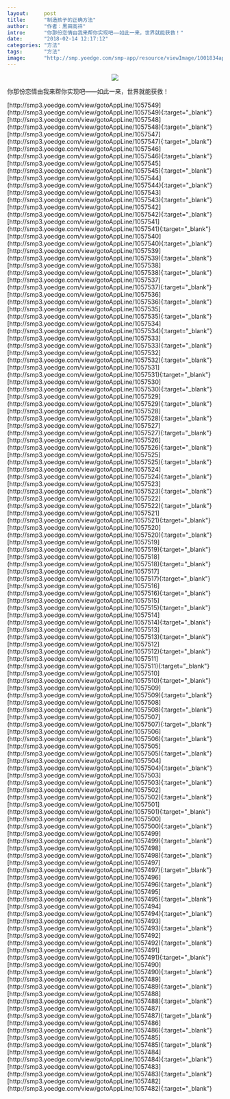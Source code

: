 ```yaml
---
layout:     post
title:      "制造孩子的正确方法"
author:     "作者：黑田高祥"
intro:      "你那份恋情由我来帮你实现吧——如此一来，世界就能获救！"
date:       "2018-02-14 12:17:12"
categories: "方法"
tags:       "方法"
image:      "http://smp.yoedge.com/smp-app/resource/viewImage/1001834appline.png"
---
```

<div style="text-align: center">
<p><img src="http://smp.yoedge.com/smp-app/resource/viewImage/1001834appline.png"/></p>
</div>
<p class="post-meta">
<span>你那份恋情由我来帮你实现吧——如此一来，世界就能获救！</span>
</p>
[http://smp3.yoedge.com/view/gotoAppLine/1057549](http://smp3.yoedge.com/view/gotoAppLine/1057549){:target="_blank"}
[http://smp3.yoedge.com/view/gotoAppLine/1057548](http://smp3.yoedge.com/view/gotoAppLine/1057548){:target="_blank"}
[http://smp3.yoedge.com/view/gotoAppLine/1057547](http://smp3.yoedge.com/view/gotoAppLine/1057547){:target="_blank"}
[http://smp3.yoedge.com/view/gotoAppLine/1057546](http://smp3.yoedge.com/view/gotoAppLine/1057546){:target="_blank"}
[http://smp3.yoedge.com/view/gotoAppLine/1057545](http://smp3.yoedge.com/view/gotoAppLine/1057545){:target="_blank"}
[http://smp3.yoedge.com/view/gotoAppLine/1057544](http://smp3.yoedge.com/view/gotoAppLine/1057544){:target="_blank"}
[http://smp3.yoedge.com/view/gotoAppLine/1057543](http://smp3.yoedge.com/view/gotoAppLine/1057543){:target="_blank"}
[http://smp3.yoedge.com/view/gotoAppLine/1057542](http://smp3.yoedge.com/view/gotoAppLine/1057542){:target="_blank"}
[http://smp3.yoedge.com/view/gotoAppLine/1057541](http://smp3.yoedge.com/view/gotoAppLine/1057541){:target="_blank"}
[http://smp3.yoedge.com/view/gotoAppLine/1057540](http://smp3.yoedge.com/view/gotoAppLine/1057540){:target="_blank"}
[http://smp3.yoedge.com/view/gotoAppLine/1057539](http://smp3.yoedge.com/view/gotoAppLine/1057539){:target="_blank"}
[http://smp3.yoedge.com/view/gotoAppLine/1057538](http://smp3.yoedge.com/view/gotoAppLine/1057538){:target="_blank"}
[http://smp3.yoedge.com/view/gotoAppLine/1057537](http://smp3.yoedge.com/view/gotoAppLine/1057537){:target="_blank"}
[http://smp3.yoedge.com/view/gotoAppLine/1057536](http://smp3.yoedge.com/view/gotoAppLine/1057536){:target="_blank"}
[http://smp3.yoedge.com/view/gotoAppLine/1057535](http://smp3.yoedge.com/view/gotoAppLine/1057535){:target="_blank"}
[http://smp3.yoedge.com/view/gotoAppLine/1057534](http://smp3.yoedge.com/view/gotoAppLine/1057534){:target="_blank"}
[http://smp3.yoedge.com/view/gotoAppLine/1057533](http://smp3.yoedge.com/view/gotoAppLine/1057533){:target="_blank"}
[http://smp3.yoedge.com/view/gotoAppLine/1057532](http://smp3.yoedge.com/view/gotoAppLine/1057532){:target="_blank"}
[http://smp3.yoedge.com/view/gotoAppLine/1057531](http://smp3.yoedge.com/view/gotoAppLine/1057531){:target="_blank"}
[http://smp3.yoedge.com/view/gotoAppLine/1057530](http://smp3.yoedge.com/view/gotoAppLine/1057530){:target="_blank"}
[http://smp3.yoedge.com/view/gotoAppLine/1057529](http://smp3.yoedge.com/view/gotoAppLine/1057529){:target="_blank"}
[http://smp3.yoedge.com/view/gotoAppLine/1057528](http://smp3.yoedge.com/view/gotoAppLine/1057528){:target="_blank"}
[http://smp3.yoedge.com/view/gotoAppLine/1057527](http://smp3.yoedge.com/view/gotoAppLine/1057527){:target="_blank"}
[http://smp3.yoedge.com/view/gotoAppLine/1057526](http://smp3.yoedge.com/view/gotoAppLine/1057526){:target="_blank"}
[http://smp3.yoedge.com/view/gotoAppLine/1057525](http://smp3.yoedge.com/view/gotoAppLine/1057525){:target="_blank"}
[http://smp3.yoedge.com/view/gotoAppLine/1057524](http://smp3.yoedge.com/view/gotoAppLine/1057524){:target="_blank"}
[http://smp3.yoedge.com/view/gotoAppLine/1057523](http://smp3.yoedge.com/view/gotoAppLine/1057523){:target="_blank"}
[http://smp3.yoedge.com/view/gotoAppLine/1057522](http://smp3.yoedge.com/view/gotoAppLine/1057522){:target="_blank"}
[http://smp3.yoedge.com/view/gotoAppLine/1057521](http://smp3.yoedge.com/view/gotoAppLine/1057521){:target="_blank"}
[http://smp3.yoedge.com/view/gotoAppLine/1057520](http://smp3.yoedge.com/view/gotoAppLine/1057520){:target="_blank"}
[http://smp3.yoedge.com/view/gotoAppLine/1057519](http://smp3.yoedge.com/view/gotoAppLine/1057519){:target="_blank"}
[http://smp3.yoedge.com/view/gotoAppLine/1057518](http://smp3.yoedge.com/view/gotoAppLine/1057518){:target="_blank"}
[http://smp3.yoedge.com/view/gotoAppLine/1057517](http://smp3.yoedge.com/view/gotoAppLine/1057517){:target="_blank"}
[http://smp3.yoedge.com/view/gotoAppLine/1057516](http://smp3.yoedge.com/view/gotoAppLine/1057516){:target="_blank"}
[http://smp3.yoedge.com/view/gotoAppLine/1057515](http://smp3.yoedge.com/view/gotoAppLine/1057515){:target="_blank"}
[http://smp3.yoedge.com/view/gotoAppLine/1057514](http://smp3.yoedge.com/view/gotoAppLine/1057514){:target="_blank"}
[http://smp3.yoedge.com/view/gotoAppLine/1057513](http://smp3.yoedge.com/view/gotoAppLine/1057513){:target="_blank"}
[http://smp3.yoedge.com/view/gotoAppLine/1057512](http://smp3.yoedge.com/view/gotoAppLine/1057512){:target="_blank"}
[http://smp3.yoedge.com/view/gotoAppLine/1057511](http://smp3.yoedge.com/view/gotoAppLine/1057511){:target="_blank"}
[http://smp3.yoedge.com/view/gotoAppLine/1057510](http://smp3.yoedge.com/view/gotoAppLine/1057510){:target="_blank"}
[http://smp3.yoedge.com/view/gotoAppLine/1057509](http://smp3.yoedge.com/view/gotoAppLine/1057509){:target="_blank"}
[http://smp3.yoedge.com/view/gotoAppLine/1057508](http://smp3.yoedge.com/view/gotoAppLine/1057508){:target="_blank"}
[http://smp3.yoedge.com/view/gotoAppLine/1057507](http://smp3.yoedge.com/view/gotoAppLine/1057507){:target="_blank"}
[http://smp3.yoedge.com/view/gotoAppLine/1057506](http://smp3.yoedge.com/view/gotoAppLine/1057506){:target="_blank"}
[http://smp3.yoedge.com/view/gotoAppLine/1057505](http://smp3.yoedge.com/view/gotoAppLine/1057505){:target="_blank"}
[http://smp3.yoedge.com/view/gotoAppLine/1057504](http://smp3.yoedge.com/view/gotoAppLine/1057504){:target="_blank"}
[http://smp3.yoedge.com/view/gotoAppLine/1057503](http://smp3.yoedge.com/view/gotoAppLine/1057503){:target="_blank"}
[http://smp3.yoedge.com/view/gotoAppLine/1057502](http://smp3.yoedge.com/view/gotoAppLine/1057502){:target="_blank"}
[http://smp3.yoedge.com/view/gotoAppLine/1057501](http://smp3.yoedge.com/view/gotoAppLine/1057501){:target="_blank"}
[http://smp3.yoedge.com/view/gotoAppLine/1057500](http://smp3.yoedge.com/view/gotoAppLine/1057500){:target="_blank"}
[http://smp3.yoedge.com/view/gotoAppLine/1057499](http://smp3.yoedge.com/view/gotoAppLine/1057499){:target="_blank"}
[http://smp3.yoedge.com/view/gotoAppLine/1057498](http://smp3.yoedge.com/view/gotoAppLine/1057498){:target="_blank"}
[http://smp3.yoedge.com/view/gotoAppLine/1057497](http://smp3.yoedge.com/view/gotoAppLine/1057497){:target="_blank"}
[http://smp3.yoedge.com/view/gotoAppLine/1057496](http://smp3.yoedge.com/view/gotoAppLine/1057496){:target="_blank"}
[http://smp3.yoedge.com/view/gotoAppLine/1057495](http://smp3.yoedge.com/view/gotoAppLine/1057495){:target="_blank"}
[http://smp3.yoedge.com/view/gotoAppLine/1057494](http://smp3.yoedge.com/view/gotoAppLine/1057494){:target="_blank"}
[http://smp3.yoedge.com/view/gotoAppLine/1057493](http://smp3.yoedge.com/view/gotoAppLine/1057493){:target="_blank"}
[http://smp3.yoedge.com/view/gotoAppLine/1057492](http://smp3.yoedge.com/view/gotoAppLine/1057492){:target="_blank"}
[http://smp3.yoedge.com/view/gotoAppLine/1057491](http://smp3.yoedge.com/view/gotoAppLine/1057491){:target="_blank"}
[http://smp3.yoedge.com/view/gotoAppLine/1057490](http://smp3.yoedge.com/view/gotoAppLine/1057490){:target="_blank"}
[http://smp3.yoedge.com/view/gotoAppLine/1057489](http://smp3.yoedge.com/view/gotoAppLine/1057489){:target="_blank"}
[http://smp3.yoedge.com/view/gotoAppLine/1057488](http://smp3.yoedge.com/view/gotoAppLine/1057488){:target="_blank"}
[http://smp3.yoedge.com/view/gotoAppLine/1057487](http://smp3.yoedge.com/view/gotoAppLine/1057487){:target="_blank"}
[http://smp3.yoedge.com/view/gotoAppLine/1057486](http://smp3.yoedge.com/view/gotoAppLine/1057486){:target="_blank"}
[http://smp3.yoedge.com/view/gotoAppLine/1057485](http://smp3.yoedge.com/view/gotoAppLine/1057485){:target="_blank"}
[http://smp3.yoedge.com/view/gotoAppLine/1057484](http://smp3.yoedge.com/view/gotoAppLine/1057484){:target="_blank"}
[http://smp3.yoedge.com/view/gotoAppLine/1057483](http://smp3.yoedge.com/view/gotoAppLine/1057483){:target="_blank"}
[http://smp3.yoedge.com/view/gotoAppLine/1057482](http://smp3.yoedge.com/view/gotoAppLine/1057482){:target="_blank"}



